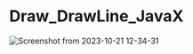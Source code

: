 # Draw_DrawLine_JavaX
![Screenshot from 2023-10-21 12-34-31](https://github.com/Vokhanh12/Draw_DrawLine_JavaX/assets/36543564/39b4ad12-7903-4fb3-9b1e-36319fa1f20a)
